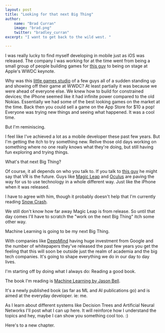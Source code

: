 ```yaml
---
layout: post
title: "Looking for that next Big Thing"
author: 
    name: "Brad Curran"
    image: "brad.png"
    twitter: "bradley_curran"
excerpt: "I want to get back to the wild west. "

---
```


I was really lucky to find myself developing in mobile just as iOS was released. The company I was working for at the time went from being a small group of people building games for [this guy](/images/posts/learnmachine/nokia7210.jpg) to being on stage at Apple's WWDC keynote. 

Why was this [little games studio](http://www.firemonkeys.com.au/studio/) of a few guys all of a sudden standing up and showing off their game at WWDC? At least partially it was because we were ahead of everyone else. We knew how to build for constrained devices; the iPhone seemed like it had infinite power compared to the old Nokias. Essentially we had some of the best looking games on the market at the time. Back then you could sell a game on the App Store for $10 a pop! Everyone was trying new things and seeing what happened. It was a cool time. 

But I'm reminiscing. 

I feel like I've achieved a lot as a mobile developer these past few years. But I'm getting the itch to try something new. Relive those old days working on something where no one really knows what they're doing, but still having fun exploring and trying things. 

What's that next Big Thing? 

Of course, it all depends on who you talk to. If you talk to [this guy](http://edge.org/conversation/john_markoff-the-next-wave) he might say that VR is the future. Guys like [Magic Leap](http://www.magicleap.com/) and [Oculus](https://www.oculus.com/) are paving the way for us to use technology in a whole different way. Just like the iPhone when it was released. 

I have to agree with him, though it probably doesn't help that I'm currently reading [Snow Crash](http://www.goodreads.com/book/show/830.Snow_Crash). 

We still don't know how far away Magic Leap is from release. So until that day comes I'll have to scratch the "work on the next Big Thing" itch some other way. 

Machine Learning is going to be my next Big Thing. 

With companies like [DeepMind](http://deepmind.com/) having huge investment from Google and the number of whitepapers they've released the past few years you get the feeling that this will soon be outside just the realm of academia and the big tech companies. It's going to shape everything we do in our day to day lives. 

I'm starting off by doing what I always do: Reading a good book. 

The book I'm reading is [Machine Learning by Jason Bell](http://www.wiley.com/WileyCDA/WileyTitle/productCd-1118889061,subjectCd-ST70.html). 

It's a newly published book (as far as ML and AI publications go) and is aimed at the everyday developer. ie: me. 

As I learn about different systems like Decision Trees and Artificial Neural Networks I'll post what I can up here. It will reinforce how I understand the topics and hey, maybe I can show you something cool too. :) 

Here's to a new chapter. 

